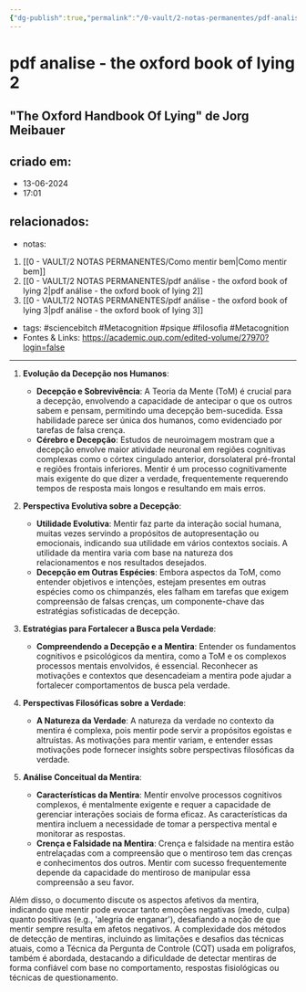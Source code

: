```yaml
---
{"dg-publish":true,"permalink":"/0-vault/2-notas-permanentes/pdf-analise-the-oxford-book-of-lying-2/","tags":["sciencebitch","Metacognition","psique","filosofia"],"dgHomeLink":true,"dgShowLocalGraph":true,"dgShowFileTree":true,"dgEnableSearch":true,"noteIcon":""}
---
```


# pdf analise - the oxford book of lying 2
## "The Oxford Handbook Of Lying" de Jorg Meibauer 
## criado em: 
- 13-06-2024
- 17:01
## relacionados:
- notas:
1. [[0 - VAULT/2 NOTAS PERMANENTES/Como mentir bem\|Como mentir bem]]
2. [[0 - VAULT/2 NOTAS PERMANENTES/pdf análise - the oxford book of lying 2\|pdf análise - the oxford book of lying 2]]
3. [[0 - VAULT/2 NOTAS PERMANENTES/pdf análise - the oxford book of lying 3\|pdf análise - the oxford book of lying 3]]
- tags: #sciencebitch #Metacognition #psique #filosofia #Metacognition 
- Fontes & Links: https://academic.oup.com/edited-volume/27970?login=false

---
1. **Evolução da Decepção nos Humanos**: 
    - **Decepção e Sobrevivência**: A Teoria da Mente (ToM) é crucial para a decepção, envolvendo a capacidade de antecipar o que os outros sabem e pensam, permitindo uma decepção bem-sucedida. Essa habilidade parece ser única dos humanos, como evidenciado por tarefas de falsa crença.
    - **Cérebro e Decepção**: Estudos de neuroimagem mostram que a decepção envolve maior atividade neuronal em regiões cognitivas complexas como o córtex cingulado anterior, dorsolateral pré-frontal e regiões frontais inferiores. Mentir é um processo cognitivamente mais exigente do que dizer a verdade, frequentemente requerendo tempos de resposta mais longos e resultando em mais erros.

2. **Perspectiva Evolutiva sobre a Decepção**:
    - **Utilidade Evolutiva**: Mentir faz parte da interação social humana, muitas vezes servindo a propósitos de autopresentação ou emocionais, indicando sua utilidade em vários contextos sociais. A utilidade da mentira varia com base na natureza dos relacionamentos e nos resultados desejados.
    - **Decepção em Outras Espécies**: Embora aspectos da ToM, como entender objetivos e intenções, estejam presentes em outras espécies como os chimpanzés, eles falham em tarefas que exigem compreensão de falsas crenças, um componente-chave das estratégias sofisticadas de decepção.

3. **Estratégias para Fortalecer a Busca pela Verdade**:
    - **Compreendendo a Decepção e a Mentira**: Entender os fundamentos cognitivos e psicológicos da mentira, como a ToM e os complexos processos mentais envolvidos, é essencial. Reconhecer as motivações e contextos que desencadeiam a mentira pode ajudar a fortalecer comportamentos de busca pela verdade.

4. **Perspectivas Filosóficas sobre a Verdade**:
    - **A Natureza da Verdade**: A natureza da verdade no contexto da mentira é complexa, pois mentir pode servir a propósitos egoístas e altruístas. As motivações para mentir variam, e entender essas motivações pode fornecer insights sobre perspectivas filosóficas da verdade.

5. **Análise Conceitual da Mentira**:
    - **Características da Mentira**: Mentir envolve processos cognitivos complexos, é mentalmente exigente e requer a capacidade de gerenciar interações sociais de forma eficaz. As características da mentira incluem a necessidade de tomar a perspectiva mental e monitorar as respostas.
    - **Crença e Falsidade na Mentira**: Crença e falsidade na mentira estão entrelaçadas com a compreensão que o mentiroso tem das crenças e conhecimentos dos outros. Mentir com sucesso frequentemente depende da capacidade do mentiroso de manipular essa compreensão a seu favor.

Além disso, o documento discute os aspectos afetivos da mentira, indicando que mentir pode evocar tanto emoções negativas (medo, culpa) quanto positivas (e.g., 'alegria de enganar'), desafiando a noção de que mentir sempre resulta em afetos negativos. A complexidade dos métodos de detecção de mentiras, incluindo as limitações e desafios das técnicas atuais, como a Técnica da Pergunta de Controle (CQT) usada em polígrafos, também é abordada, destacando a dificuldade de detectar mentiras de forma confiável com base no comportamento, respostas fisiológicas ou técnicas de questionamento.